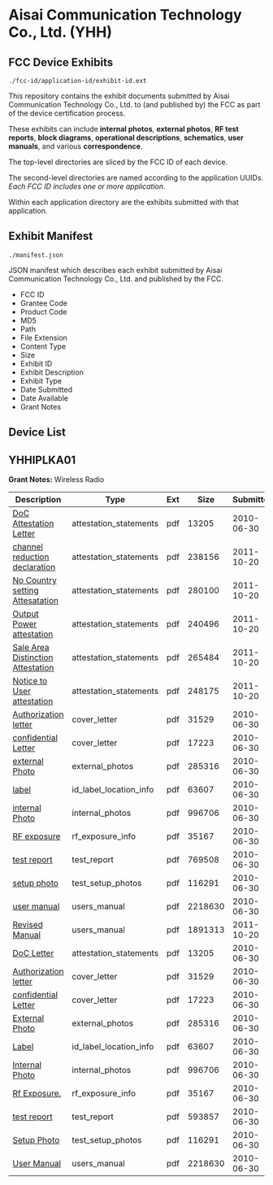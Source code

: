 # Aisai Communication Technology Co., Ltd. (YHH)
## FCC Device Exhibits

```
./fcc-id/application-id/exhibit-id.ext
```

This repository contains the exhibit documents submitted by Aisai Communication Technology Co., Ltd. to (and published by) the FCC as part of the device certification process.

These exhibits can include **internal photos**, **external photos**, **RF test reports**, **block diagrams**, **operational descriptions**, **schematics**, **user manuals**, and various **correspondence**.

The top-level directories are sliced by the FCC ID of each device.

The second-level directories are named according to the application UUIDs. *Each FCC ID includes one or more application.*

Within each application directory are the exhibits submitted with that application. 

## Exhibit Manifest

```
./manifest.json
```

JSON manifest which describes each exhibit submitted by Aisai Communication Technology Co., Ltd. and published by the FCC.

- FCC ID
- Grantee Code
- Product Code
- MD5
- Path
- File Extension
- Content Type
- Size
- Exhibit ID
- Exhibit Description
- Exhibit Type
- Date Submitted
- Date Available
- Grant Notes

## Device List
## YHHIPLKA01
**Grant Notes:** Wireless Radio

| Description | Type | Ext | Size | Submitted | Available |
| ----------- | ---- | --- | ---- | --------- | --------- |
| [DoC Attestation Letter](YHHIPLKA01/b3c8e607d7261804deed0cb4a03a4e88/1304361.pdf) | attestation_statements | pdf | 13205 | 2010-06-30 | 2010-06-30 |
| [channel reduction declaration](YHHIPLKA01/b3c8e607d7261804deed0cb4a03a4e88/1559454.pdf) | attestation_statements | pdf | 238156 | 2011-10-20 | 2010-06-30 |
| [No Country setting Attesatation](YHHIPLKA01/b3c8e607d7261804deed0cb4a03a4e88/1564569.pdf) | attestation_statements | pdf | 280100 | 2011-10-20 | 2010-06-30 |
| [Output Power attestation](YHHIPLKA01/b3c8e607d7261804deed0cb4a03a4e88/1564570.pdf) | attestation_statements | pdf | 240496 | 2011-10-20 | 2010-06-30 |
| [Sale Area Distinction Attestation](YHHIPLKA01/b3c8e607d7261804deed0cb4a03a4e88/1564571.pdf) | attestation_statements | pdf | 265484 | 2011-10-20 | 2010-06-30 |
| [Notice to User attestation](YHHIPLKA01/b3c8e607d7261804deed0cb4a03a4e88/1564572.pdf) | attestation_statements | pdf | 248175 | 2011-10-20 | 2010-06-30 |
| [Authorization letter](YHHIPLKA01/b3c8e607d7261804deed0cb4a03a4e88/1304349.pdf) | cover_letter | pdf | 31529 | 2010-06-30 | 2010-06-30 |
| [confidential Letter](YHHIPLKA01/b3c8e607d7261804deed0cb4a03a4e88/1304350.pdf) | cover_letter | pdf | 17223 | 2010-06-30 | 2010-06-30 |
| [external Photo](YHHIPLKA01/b3c8e607d7261804deed0cb4a03a4e88/1304354.pdf) | external_photos | pdf | 285316 | 2010-06-30 | 2010-06-30 |
| [label](YHHIPLKA01/b3c8e607d7261804deed0cb4a03a4e88/1304355.pdf) | id_label_location_info | pdf | 63607 | 2010-06-30 | 2010-06-30 |
| [internal Photo](YHHIPLKA01/b3c8e607d7261804deed0cb4a03a4e88/1304356.pdf) | internal_photos | pdf | 996706 | 2010-06-30 | 2010-06-30 |
| [RF exposure](YHHIPLKA01/b3c8e607d7261804deed0cb4a03a4e88/1304357.pdf) | rf_exposure_info | pdf | 35167 | 2010-06-30 | 2010-06-30 |
| [test report](YHHIPLKA01/b3c8e607d7261804deed0cb4a03a4e88/1304372.pdf) | test_report | pdf | 769508 | 2010-06-30 | 2010-06-30 |
| [setup photo](YHHIPLKA01/b3c8e607d7261804deed0cb4a03a4e88/1304359.pdf) | test_setup_photos | pdf | 116291 | 2010-06-30 | 2010-06-30 |
| [user manual](YHHIPLKA01/b3c8e607d7261804deed0cb4a03a4e88/1304360.pdf) | users_manual | pdf | 2218630 | 2010-06-30 | 2010-06-30 |
| [Revised Manual](YHHIPLKA01/b3c8e607d7261804deed0cb4a03a4e88/1559453.pdf) | users_manual | pdf | 1891313 | 2011-10-20 | 2010-06-30 |
| [DoC Letter](YHHIPLKA01/0a33e6c12d49e0b62700019b09b5221a/1304361.pdf) | attestation_statements | pdf | 13205 | 2010-06-30 | 2010-06-30 |
| [Authorization letter](YHHIPLKA01/0a33e6c12d49e0b62700019b09b5221a/1304349.pdf) | cover_letter | pdf | 31529 | 2010-06-30 | 2010-06-30 |
| [confidential Letter](YHHIPLKA01/0a33e6c12d49e0b62700019b09b5221a/1304350.pdf) | cover_letter | pdf | 17223 | 2010-06-30 | 2010-06-30 |
| [External Photo](YHHIPLKA01/0a33e6c12d49e0b62700019b09b5221a/1304354.pdf) | external_photos | pdf | 285316 | 2010-06-30 | 2010-06-30 |
| [Label](YHHIPLKA01/0a33e6c12d49e0b62700019b09b5221a/1304355.pdf) | id_label_location_info | pdf | 63607 | 2010-06-30 | 2010-06-30 |
| [Internal Photo](YHHIPLKA01/0a33e6c12d49e0b62700019b09b5221a/1304356.pdf) | internal_photos | pdf | 996706 | 2010-06-30 | 2010-06-30 |
| [Rf Exposure.](YHHIPLKA01/0a33e6c12d49e0b62700019b09b5221a/1304357.pdf) | rf_exposure_info | pdf | 35167 | 2010-06-30 | 2010-06-30 |
| [test report](YHHIPLKA01/0a33e6c12d49e0b62700019b09b5221a/1304358.pdf) | test_report | pdf | 593857 | 2010-06-30 | 2010-06-30 |
| [Setup Photo](YHHIPLKA01/0a33e6c12d49e0b62700019b09b5221a/1304359.pdf) | test_setup_photos | pdf | 116291 | 2010-06-30 | 2010-06-30 |
| [User Manual](YHHIPLKA01/0a33e6c12d49e0b62700019b09b5221a/1304360.pdf) | users_manual | pdf | 2218630 | 2010-06-30 | 2010-06-30 |
